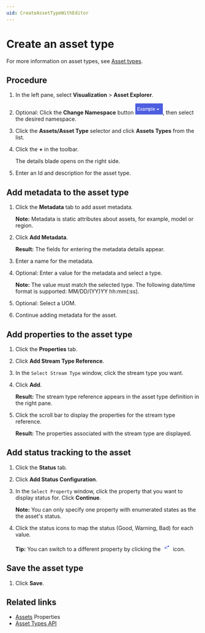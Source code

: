 ```yaml
---
uid: CreateAssetTypeWithEditor
---
```


# Create an asset type

For more information on asset types, see [Asset types](xref:AssetTypes).

## Procedure

1. In the left pane, select **Visualization** > **Asset Explorer**.

2. Optional: Click the **Change Namespace** button ![Namespace button](images/namespace-btn.png), then select the desired namespace.

4. Click the **Assets/Asset Type** selector and click **Assets Types** from the list.

5. Click the **+** in the toolbar.

    The details blade opens on the right side.

6. Enter an Id and description for the asset type.

## Add metadata to the asset type

1. Click the **Metadata** tab to add asset metadata.

   **Note:** Metadata is static attributes about assets, for example, model or region.

   <!-- We need a definition for metadata that covers its use in different OCS contexts. --> 

2. Click **Add Metadata**.

   **Result:** The fields for entering the metadata details appear. 

4. Enter a name for the metadata.

5. Optional: Enter a value for the metadata and select a type.
  
   **Note:** The value must match the selected type. The following date/time format is supported: MM/DD/(YY)YY hh:mm(:ss).

   <!--WRITER NOTE: What date/time formats are supported? Is this the same as for PI Server? i.e., Microsoft standard date/time formats? -->

6. Optional: Select a UOM.

7. Continue adding metadata for the asset. 

## Add properties to the asset type

1. Click the **Properties** tab. 

2. Click **Add Stream Type Reference**.

3. In the `Select Stream Type` window, click the stream type you want.

4. Click **Add**.
   
   **Result:** The stream type reference appears in the asset type definition in the right pane.

5. Click the scroll bar to display the properties for the stream type reference.
    
   **Result:** The properties associated with the stream type are displayed.
    
## Add status tracking to the asset

1. Click the **Status** tab.
 
1. Click **Add Status Configuration**.

1. In the `Select Property` window, click the property that you want to display status for. Click **Continue**.

    **Note:** You can only specify one property with enumerated states as the the asset's status.

1. Click the status icons to map the status (Good, Warning, Bad) for each value.
    
    **Tip:** You can switch to a different property by clicking the ![Change property icon](images/change-property-icon.png) icon.
    
## Save the asset type

1. Click **Save**. 

## Related links 
- [Assets](xref:AssetsProperties) Properties
- [Asset Types API](xref:AssetTypesAPI)
